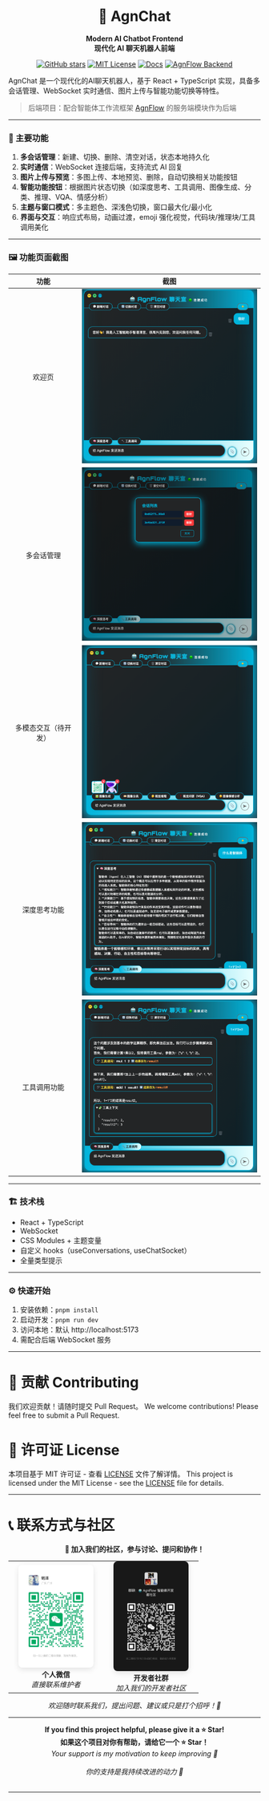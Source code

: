 <div align="center">

  <h1>🤖 AgnChat</h1>
  <strong>Modern AI Chatbot Frontend</strong>
  <br>
  <strong>现代化 AI 聊天机器人前端</strong>
  <br>
  
  <a href="https://github.com/jianduo1/agnchat/stargazers"><img src="https://img.shields.io/github/stars/jianduo1/agnchat?style=social" alt="GitHub stars"></a>  <a href="https://github.com/jianduo1/agnchat/blob/main/LICENSE"><img src="https://img.shields.io/badge/License-MIT-yellow.svg" alt="MIT License"></a>  <a href="https://github.com/jianduo1/agnchat"><img src="https://img.shields.io/badge/docs-latest-blue.svg" alt="Docs"></a>  <a href="https://github.com/jianduo1/agnflow"><img src="https://img.shields.io/badge/backend-AgnFlow-blueviolet" alt="AgnFlow Backend"></a>
</div>

AgnChat 是一个现代化的AI聊天机器人，基于 React + TypeScript 实现，具备多会话管理、WebSocket 实时通信、图片上传与智能功能切换等特性。

> 后端项目：配合智能体工作流框架 [AgnFlow](https://github.com/jianduo1/agnflow) 的服务端模块作为后端

---

### 🚀 主要功能

1. **多会话管理**：新建、切换、删除、清空对话，状态本地持久化
2. **实时通信**：WebSocket 连接后端，支持流式 AI 回复
3. **图片上传与预览**：多图上传、本地预览、删除，自动切换相关功能按钮
4. **智能功能按钮**：根据图片状态切换（如深度思考、工具调用、图像生成、分类、推理、VQA、情感分析）
5. **主题与窗口模式**：多主题色、深浅色切换，窗口最大化/最小化
6. **界面与交互**：响应式布局，动画过渡，emoji 强化视觉，代码块/推理块/工具调用美化

---

### 🖼️ 功能页面截图

| 功能 | 截图 |
| :---: | :---: |
| 欢迎页 | <img src="https://raw.githubusercontent.com/jianduo1/agnchat/main/public/hello.png" width="400"/> |
| 多会话管理 | <img src="https://raw.githubusercontent.com/jianduo1/agnchat/main/public/conversation.png" width="400"/> |
| 多模态交互（待开发） | <img src="https://raw.githubusercontent.com/jianduo1/agnchat/main/public/multi_modal.png" width="400"/> |
| 深度思考功能 | <img src="https://raw.githubusercontent.com/jianduo1/agnchat/main/public/deep_thinking.png" width="400"/> |
| 工具调用功能 | <img src="https://raw.githubusercontent.com/jianduo1/agnchat/main/public/tool_call.png" width="400"/> |

---

### 🏗️ 技术栈

- React + TypeScript
- WebSocket
- CSS Modules + 主题变量
- 自定义 hooks（useConversations, useChatSocket）
- 全量类型提示

---

### ⚙️ 快速开始

1. 安装依赖：`pnpm install`
2. 启动开发：`pnpm run dev`
3. 访问本地：默认 http://localhost:5173
4. 需配合后端 WebSocket 服务

---

# 🤝 贡献 Contributing

我们欢迎贡献！请随时提交 Pull Request。
We welcome contributions! Please feel free to submit a Pull Request.

# 📄 许可证 License

本项目基于 MIT 许可证 - 查看 [LICENSE](LICENSE) 文件了解详情。
This project is licensed under the MIT License - see the [LICENSE](LICENSE) file for details.

---

# 📞 联系方式与社区

<div align="center">
  <p><strong>💬 加入我们的社区，参与讨论、提问和协作！</strong></p>
  
  <table align="center">
    <tr>
      <td align="center" style="padding: 0 20px;">
        <img src="https://raw.githubusercontent.com/jianduo1/agnflow/main/assets/wx.jpg" alt="个人微信二维码" width="150" style="border-radius: 8px; box-shadow: 0 4px 12px rgba(0,0,0,0.1);">
        <br>
        <strong>个人微信</strong>
        <br>
        <em>直接联系维护者</em>
      </td>
      <td align="center" style="padding: 0 20px;">
        <img src="https://raw.githubusercontent.com/jianduo1/agnflow/main/assets/wxg.jpg" alt="社群微信群二维码" width="150" style="border-radius: 8px; box-shadow: 0 4px 12px rgba(0,0,0,0.1);">
        <br>
        <strong>开发者社群</strong>
        <br>
        <em>加入我们的开发者社区</em>
      </td>
    </tr>
  </table>
  
  <p><em>欢迎随时联系我们，提出问题、建议或只是打个招呼！👋</em></p>
</div>

---

<div align="center">
  <strong>If you find this project helpful, please give it a ⭐️ Star!</strong>
  <br>
  <strong>如果这个项目对你有帮助，请给它一个 ⭐️ Star！</strong>
  <br>
  <em>Your support is my motivation to keep improving 💪</em>
  <br><br>
  <em>你的支持是我持续改进的动力 💪</em>
  <br><br>
</div>

---
